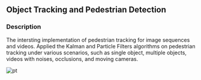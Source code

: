 ## Object Tracking and Pedestrian Detection

### Description

The intersting implementation of pedestrian tracking for image sequences and videos. Applied the Kalman and Particle Filters algorithms on pedestrian tracking under various scenarios, such as single object, multiple objects, videos with noises, occlusions, and moving cameras.

![pt](https://www.dropbox.com/s/zbaoevpe42ateu8/NYC-TLC.jpg?dl=0)

